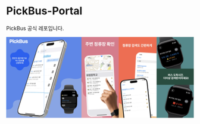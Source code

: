# PickBus-Portal
PickBus 공식 레포입니다.

![appstore](https://github.com/hoonZeee/PickBus-Portal/blob/main/images/git_main.png)
